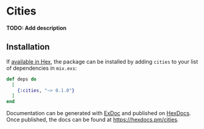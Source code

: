 # Cities

**TODO: Add description**

## Installation

If [available in Hex](https://hex.pm/docs/publish), the package can be installed
by adding `cities` to your list of dependencies in `mix.exs`:

```elixir
def deps do
  [
    {:cities, "~> 0.1.0"}
  ]
end
```

Documentation can be generated with [ExDoc](https://github.com/elixir-lang/ex_doc)
and published on [HexDocs](https://hexdocs.pm). Once published, the docs can
be found at <https://hexdocs.pm/cities>.

